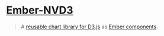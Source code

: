 [Ember-NVD3](https://github.com/Glavin001/ember-nvd3)
==========

> A [reusable chart library for D3.js](http://nvd3.org/) as [Ember components](http://emberjs.com/guides/components/).
